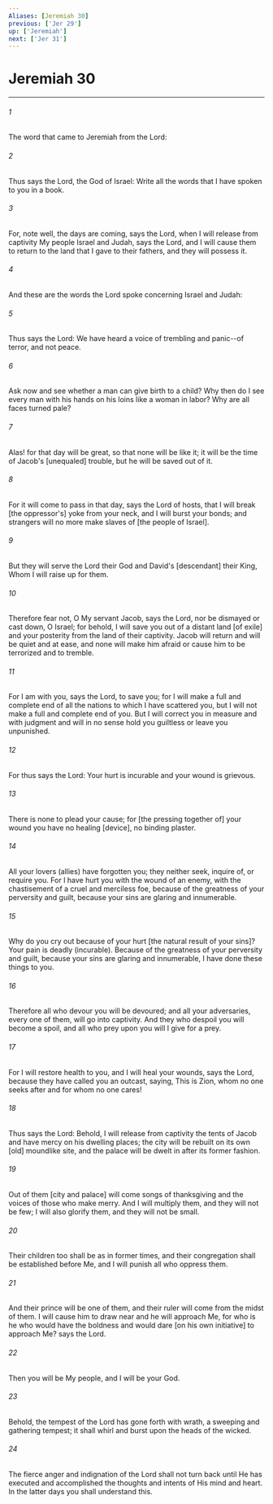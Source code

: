```yaml
---
Aliases: [Jeremiah 30]
previous: ['Jer 29']
up: ['Jeremiah']
next: ['Jer 31']
---
```

# Jeremiah 30

***














###### 1 






The word that came to Jeremiah from the Lord: 













###### 2 






Thus says the Lord, the God of Israel: Write all the words that I have spoken to you in a book. 













###### 3 






For, note well, the days are coming, says the Lord, when I will release from captivity My people Israel and Judah, says the Lord, and I will cause them to return to the land that I gave to their fathers, and they will possess it. 













###### 4 






And these are the words the Lord spoke concerning Israel and Judah: 













###### 5 






Thus says the Lord: We have heard a voice of trembling and panic--of terror, and not peace. 













###### 6 






Ask now and see whether a man can give birth to a child? Why then do I see every man with his hands on his loins like a woman in labor? Why are all faces turned pale? 













###### 7 






Alas! for that day will be great, so that none will be like it; it will be the time of Jacob's [unequaled] trouble, but he will be saved out of it. 













###### 8 






For it will come to pass in that day, says the Lord of hosts, that I will break [the oppressor's] yoke from your neck, and I will burst your bonds; and strangers will no more make slaves of [the people of Israel]. 













###### 9 






But they will serve the Lord their God and David's [descendant] their King, Whom I will raise up for them. 













###### 10 






Therefore fear not, O My servant Jacob, says the Lord, nor be dismayed or cast down, O Israel; for behold, I will save you out of a distant land [of exile] and your posterity from the land of their captivity. Jacob will return and will be quiet and at ease, and none will make him afraid or cause him to be terrorized and to tremble. 













###### 11 






For I am with you, says the Lord, to save you; for I will make a full and complete end of all the nations to which I have scattered you, but I will not make a full and complete end of you. But I will correct you in measure and with judgment and will in no sense hold you guiltless or leave you unpunished. 













###### 12 






For thus says the Lord: Your hurt is incurable and your wound is grievous. 













###### 13 






There is none to plead your cause; for [the pressing together of] your wound you have no healing [device], no binding plaster. 













###### 14 






All your lovers (allies) have forgotten you; they neither seek, inquire of, or require you. For I have hurt you with the wound of an enemy, with the chastisement of a cruel and merciless foe, because of the greatness of your perversity and guilt, because your sins are glaring and innumerable. 













###### 15 






Why do you cry out because of your hurt [the natural result of your sins]? Your pain is deadly (incurable). Because of the greatness of your perversity and guilt, because your sins are glaring and innumerable, I have done these things to you. 













###### 16 






Therefore all who devour you will be devoured; and all your adversaries, every one of them, will go into captivity. And they who despoil you will become a spoil, and all who prey upon you will I give for a prey. 













###### 17 






For I will restore health to you, and I will heal your wounds, says the Lord, because they have called you an outcast, saying, This is Zion, whom no one seeks after and for whom no one cares! 













###### 18 






Thus says the Lord: Behold, I will release from captivity the tents of Jacob and have mercy on his dwelling places; the city will be rebuilt on its own [old] moundlike site, and the palace will be dwelt in after its former fashion. 













###### 19 






Out of them [city and palace] will come songs of thanksgiving and the voices of those who make merry. And I will multiply them, and they will not be few; I will also glorify them, and they will not be small. 













###### 20 






Their children too shall be as in former times, and their congregation shall be established before Me, and I will punish all who oppress them. 













###### 21 






And their prince will be one of them, and their ruler will come from the midst of them. I will cause him to draw near and he will approach Me, for who is he who would have the boldness and would dare [on his own initiative] to approach Me? says the Lord. 













###### 22 






Then you will be My people, and I will be your God. 













###### 23 






Behold, the tempest of the Lord has gone forth with wrath, a sweeping and gathering tempest; it shall whirl and burst upon the heads of the wicked. 













###### 24 






The fierce anger and indignation of the Lord shall not turn back until He has executed and accomplished the thoughts and intents of His mind and heart. In the latter days you shall understand this.
